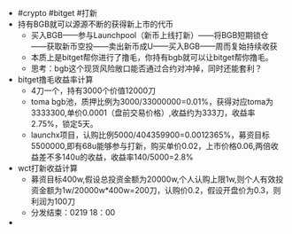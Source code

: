 - #crypto #bitget #打新
- 持有BGB就可以源源不断的获得新上市的代币
	- 买入BGB——参与Launchpool（新币上线打新）——将BGB短期锁仓——获取新币空投——卖出新币成U——买入BGB——周而复始持续收获
	- 本质上是bitget帮你进行了撸毛，你持有bgb就可以让bitget帮你撸毛。
	- 思考：bgb这个现货风险敞口能否通过合约对冲掉，同时还能套利？
- bitget撸毛收益率计算
	- 4刀一个，持有3000个价值12000刀
	- toma bgb池，质押比例为3000/33000000=0.01%，获得对应toma为3333300,单价0.0001（盘前交易价格）,收益约为333刀，收益率2.75%，锁定5天。
	- launchx项目，认购比例5000/404359900=0.0012365%，募资目标5500000,即有68u能够参与打新，购买单价0.02，上市价格0.06,两倍收益差不多140u的收益，收益率140/5000=2.8%
- wct打新收益计算
	- 募资目标400w,假设总投资金额为20000w,个人认购上限1w,则个人有效投资金额为1w/20000w*400w=200刀，认购价0.2，假设开盘价为0.3，则利润为100刀
	- 分发结束：0219 18：00
-